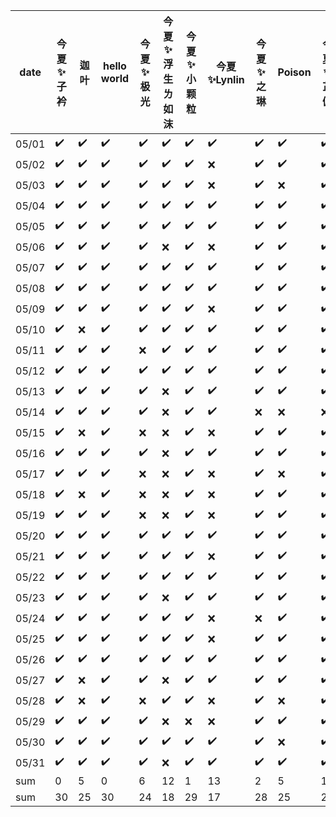 |date|今夏✨子衿|迦叶|hello  world|今夏✨极光|今夏✨浮生ㄌ如沫|今夏✨小颗粒|今夏✨Lynlin|今夏✨之琳|Poison|今夏✨芷佩|今夏ωRryha|！手机：武术|今夏✨亮|今夏✨ nature|
|---|---|---|---|---|---|---|---|---|---|---|---|---|---|---|
|05/01|✔️|✔️|✔️|✔️|✔️|✔️|✔️|✔️|✔️|✔️|✔️|✔️|✔️|✔️|
|05/02|✔️|✔️|✔️|✔️|✔️|✔️|❌|✔️|✔️|✔️|✔️|✔️|✔️|✔️|
|05/03|✔️|✔️|✔️|✔️|✔️|✔️|❌|✔️|❌|✔️|✔️|✔️|✔️|✔️|
|05/04|✔️|✔️|✔️|✔️|✔️|✔️|✔️|✔️|✔️|✔️|✔️|✔️|✔️|✔️|
|05/05|✔️|✔️|✔️|✔️|✔️|✔️|✔️|✔️|✔️|✔️|✔️|✔️|✔️|✔️|
|05/06|✔️|✔️|✔️|✔️|❌|✔️|❌|✔️|✔️|✔️|✔️|✔️|✔️|✔️|
|05/07|✔️|✔️|✔️|✔️|✔️|✔️|✔️|✔️|✔️|✔️|❌|✔️|✔️|✔️|
|05/08|✔️|✔️|✔️|✔️|✔️|✔️|✔️|✔️|✔️|✔️|✔️|✔️|✔️|✔️|
|05/09|✔️|✔️|✔️|✔️|✔️|✔️|❌|✔️|✔️|✔️|✔️|✔️|✔️|✔️|
|05/10|✔️|❌|✔️|✔️|✔️|✔️|✔️|✔️|✔️|✔️|✔️|✔️|❌|✔️|
|05/11|✔️|✔️|✔️|❌|✔️|✔️|✔️|✔️|✔️|✔️|✔️|✔️|❌|✔️|
|05/12|✔️|✔️|✔️|✔️|✔️|✔️|✔️|✔️|✔️|✔️|✔️|✔️|❌|❌|
|05/13|✔️|✔️|✔️|✔️|❌|✔️|✔️|✔️|✔️|✔️|✔️|✔️|✔️|✔️|
|05/14|✔️|✔️|✔️|✔️|❌|✔️|✔️|❌|❌|❌|✔️|✔️|✔️|✔️|
|05/15|✔️|❌|✔️|❌|❌|✔️|❌|✔️|✔️|✔️|✔️|✔️|✔️|✔️|
|05/16|✔️|✔️|✔️|✔️|❌|✔️|✔️|✔️|✔️|✔️|❌|✔️|✔️|✔️|
|05/17|✔️|✔️|✔️|❌|❌|✔️|❌|✔️|❌|✔️|✔️|✔️|✔️|❌|
|05/18|✔️|❌|✔️|❌|❌|✔️|❌|✔️|✔️|✔️|✔️|❌|❌|✔️|
|05/19|✔️|✔️|✔️|❌|❌|✔️|❌|✔️|✔️|✔️|✔️|✔️|❌|✔️|
|05/20|✔️|✔️|✔️|✔️|✔️|✔️|✔️|✔️|✔️|✔️|✔️|✔️|✔️|✔️|
|05/21|✔️|✔️|✔️|✔️|✔️|✔️|❌|✔️|✔️|✔️|✔️|✔️|✔️|✔️|
|05/22|✔️|✔️|✔️|✔️|✔️|✔️|✔️|✔️|✔️|✔️|❌|✔️|✔️|✔️|
|05/23|✔️|✔️|✔️|✔️|❌|✔️|✔️|✔️|✔️|✔️|✔️|✔️|✔️|✔️|
|05/24|✔️|✔️|✔️|✔️|✔️|✔️|❌|❌|✔️|✔️|✔️|✔️|✔️|✔️|
|05/25|✔️|✔️|✔️|✔️|✔️|✔️|❌|✔️|✔️|✔️|✔️|✔️|✔️|✔️|
|05/26|✔️|✔️|✔️|✔️|✔️|✔️|✔️|✔️|✔️|✔️|❌|✔️|✔️|✔️|
|05/27|✔️|❌|✔️|✔️|❌|✔️|✔️|✔️|✔️|✔️|✔️|✔️|✔️|❌|
|05/28|✔️|❌|✔️|❌|✔️|✔️|❌|✔️|❌|✔️|✔️|✔️|✔️|❌|
|05/29|✔️|✔️|✔️|✔️|❌|❌|❌|✔️|✔️|✔️|❌|✔️|✔️|✔️|
|05/30|✔️|✔️|✔️|✔️|✔️|✔️|✔️|✔️|❌|✔️|❌|✔️|✔️|✔️|
|05/31|✔️|✔️|✔️|✔️|❌|✔️|✔️|✔️|✔️|✔️|✔️|✔️|✔️|✔️|
|sum  |0 |5 |0 |6 |12|1 |13 |2 |5 |1 |6 |1 |5 |4 |
|sum  |30|25|30|24|18|29|17 |28|25|29|24|29|25|26|
